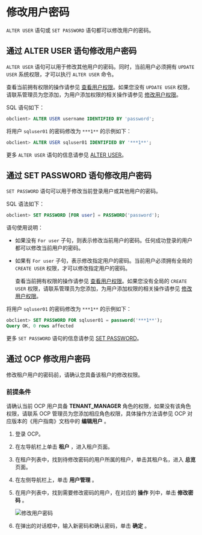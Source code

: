 修改用户密码
===========================

`ALTER USER` 语句或 `SET PASSWORD` 语句都可以修改用户的密码。

通过 ALTER USER 语句修改用户密码
-------------------------------------------

`ALTER USER` 语句可以用于修改其他用户的密码。同时，当前用户必须拥有 `UPDATE USER` 系统权限，才可以执行 `ALTER USER` 命令。

查看当前拥有权限的操作请参见 [查看用户权限](../5.manage-users-and-privileges/5.view-user-privileges.md)。如果您没有 `UPDATE USER` 权限，请联系管理员为您添加，为用户添加权限的相关操作请参见 [修改用户权限](../5.manage-users-and-privileges/6.modify-user-privileges.md)。

SQL 语句如下：

```sql
obclient> ALTER USER username IDENTIFIED BY 'password';
```

将用户 `sqluser01` 的密码修改为 `***1**` 的示例如下：

```sql
obclient> ALTER USER sqluser01 IDENTIFIED BY '***1**';
```

更多 `ALTER USER` 语句的信息请参见 [ALTER USER](../../../../14.developer-guide/7.sql-reference/5.sql-statements/10.alter-user.md)。

通过 SET PASSWORD 语句修改用户密码
---------------------------------------------

`SET PASSWORD` 语句可以用于修改当前登录用户或其他用户的密码。

SQL 语法如下：

```sql
obclient> SET PASSWORD [FOR user] = PASSWORD('password');
```

语句使用说明：

* 如果没有 `For user` 子句，则表示修改当前用户的密码。任何成功登录的用户都可以修改当前用户的密码。

* 如果有 `For user` 子句，表示修改指定用户的密码。当前用户必须拥有全局的 `CREATE USER` 权限，才可以修改指定用户的密码。

  查看当前拥有权限的操作请参见 [查看用户权限](../5.manage-users-and-privileges/5.view-user-privileges.md)。如果您没有全局的 `CREATE USER` 权限，请联系管理员为您添加，为用户添加权限的相关操作请参见 [修改用户权限](../5.manage-users-and-privileges/6.modify-user-privileges.md)。
  
将用户 `sqluser01` 的密码修改为 `***1**` 的示例如下：

```sql
obclient> SET PASSWORD FOR sqluser01 = password('***1**');
Query OK, 0 rows affected
```

更多 `SET PASSWORD` 语句的信息请参见 [SET PASSWORD](../../../../14.developer-guide/7.sql-reference/5.sql-statements/63.set-password.md)。

通过 OCP 修改用户密码
----------------------------------

修改租户用户的密码前，请确认您具备该租户的修改权限。

### 前提条件

请确认当前 OCP 用户具备 **TENANT_MANAGER** 角色的权限，如果没有该角色权限，请联系 OCP 管理员为您添加相应角色权限，具体操作方法请参见 OCP 对应版本的《用户指南》文档中的 **编辑用户** 。

1. 登录 OCP。

2. 在左导航栏上单击 **租户** ，进入租户页面。

3. 在租户列表中，找到待修改密码的用户所属的租户，单击其租户名，进入 **总览** 页面。

4. 在左侧导航栏上，单击 **用户管理** 。

5. 在用户列表中，找到需要修改密码的用户，在对应的 **操作** 列中，单击 **修改密码** 。

   ![修改用户密码](https://help-static-aliyun-doc.aliyuncs.com/assets/img/zh-CN/9218123261/p281037.png)

6. 在弹出的对话框中，输入新密码和确认密码，单击 **确定** 。
